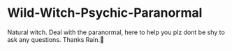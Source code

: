 # Wild-Witch-Psychic-Paranormal
Natural witch. Deal with the paranormal, here to help you plz dont be shy to ask any questions. Thanks Rain.💙

